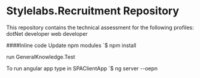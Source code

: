 # Stylelabs.Recruitment Repository #

This repository contains the technical assessment for the following profiles:
dotNet developer
web developer

####Inline code
Update npm modules
`$ npm install 


run GeneralKnowledge.Test


To run angular app 
type in  SPAClientApp
`$ ng server --oepn



